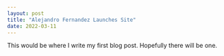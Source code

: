 ```yaml
---
layout: post
title: "Alejandro Fernandez Launches Site"
date: 2022-03-11
---
```


This would be where I write my first blog post. Hopefully there will be one.
